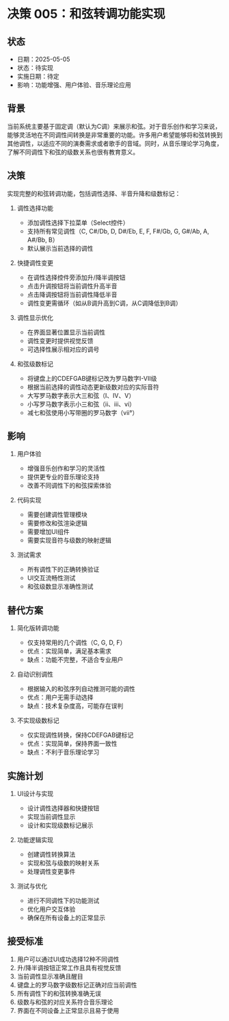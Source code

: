 # 决策 005：和弦转调功能实现

## 状态
- 日期：2025-05-05
- 状态：待实现
- 实施日期：待定
- 影响：功能增强、用户体验、音乐理论应用

## 背景
当前系统主要基于固定调（默认为C调）来展示和弦。对于音乐创作和学习来说，能够灵活地在不同调性间转换是非常重要的功能。许多用户希望能够将和弦转换到其他调性，以适应不同的演奏需求或者歌手的音域。同时，从音乐理论学习角度，了解不同调性下和弦的级数关系也很有教育意义。

## 决策
实现完整的和弦转调功能，包括调性选择、半音升降和级数标记：

1. 调性选择功能
   - 添加调性选择下拉菜单（Select控件）
   - 支持所有常见调性（C, C#/Db, D, D#/Eb, E, F, F#/Gb, G, G#/Ab, A, A#/Bb, B）
   - 默认展示当前选择的调性

2. 快捷调性变更
   - 在调性选择控件旁添加升/降半调按钮
   - 点击升调按钮将当前调性升高半音
   - 点击降调按钮将当前调性降低半音
   - 调性变更需循环（如从B调升高到C调，从C调降低到B调）

3. 调性显示优化
   - 在界面显著位置显示当前调性
   - 调性变更时提供视觉反馈
   - 可选择性展示相对应的调号

4. 和弦级数标记
   - 将键盘上的CDEFGAB键标记改为罗马数字I-VII级
   - 根据当前选择的调性动态更新级数对应的实际音符
   - 大写罗马数字表示大三和弦（I、IV、V）
   - 小写罗马数字表示小三和弦（ii、iii、vi）
   - 减七和弦使用小写带圈的罗马数字（vii°）

## 影响
1. 用户体验
   - 增强音乐创作和学习的灵活性
   - 提供更专业的音乐理论支持
   - 改善不同调性下的和弦探索体验

2. 代码实现
   - 需要创建调性管理模块
   - 需要修改和弦渲染逻辑
   - 需要增加UI组件
   - 需要实现音符与级数的映射逻辑

3. 测试需求
   - 所有调性下的正确转换验证
   - UI交互流畅性测试
   - 和弦级数显示准确性测试

## 替代方案
1. 简化版转调功能
   - 仅支持常用的几个调性（C, G, D, F）
   - 优点：实现简单，满足基本需求
   - 缺点：功能不完整，不适合专业用户

2. 自动识别调性
   - 根据输入的和弦序列自动推测可能的调性
   - 优点：用户无需手动选择
   - 缺点：技术复杂度高，可能存在误判

3. 不实现级数标记
   - 仅实现调性转换，保持CDEFGAB键标记
   - 优点：实现简单，保持界面一致性
   - 缺点：不利于音乐理论学习

## 实施计划
1. UI设计与实现
   - 设计调性选择器和快捷按钮
   - 实现当前调性显示
   - 设计和实现级数标记展示

2. 功能逻辑实现
   - 创建调性转换算法
   - 实现和弦与级数的映射关系
   - 处理调性变更事件

3. 测试与优化
   - 进行不同调性下的功能测试
   - 优化用户交互体验
   - 确保在所有设备上的正常显示

## 接受标准
1. 用户可以通过UI成功选择12种不同调性
2. 升/降半调按钮正常工作且具有视觉反馈
3. 当前调性显示准确且醒目
4. 键盘上的罗马数字级数标记正确对应当前调性
5. 所有调性下的和弦转换准确无误
6. 级数与和弦的对应关系符合音乐理论
7. 界面在不同设备上正常显示且易于使用 